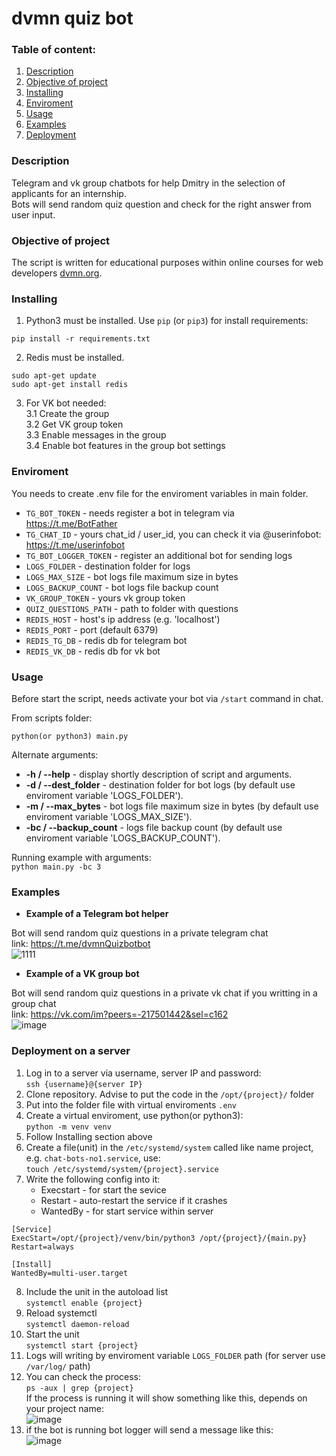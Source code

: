 # dvmn quiz bot

### Table of content:
1. [Description](#description)
2. [Objective of project](#objective-of-project)
3. [Installing](#installing)
4. [Enviroment](#enviroment)
5. [Usage](#usage)
6. [Examples](#examples)
7. [Deployment](#deployment-on-a-server)

### Description 

Telegram and vk group chatbots for help Dmitry in the selection of applicants for an internship.  
Bots will send random quiz question and check for the right answer from user input.  

### Objective of project

The script is written for educational purposes within online courses for web developers [dvmn.org](https://dvmn.org/).  

### Installing

1. Python3 must be installed. 
Use `pip` (or `pip3`) for install requirements:
```
pip install -r requirements.txt
```  
2. Redis must be installed.  
```
sudo apt-get update
sudo apt-get install redis
```  
3. For VK bot needed:  
3.1 Create the group  
3.2 Get VK group token  
3.3 Enable messages in the group  
3.4 Enable bot features in the group bot settings

### Enviroment

You needs to create .env file for the enviroment variables in main folder.

- `TG_BOT_TOKEN` - needs register a bot in telegram via https://t.me/BotFather
- `TG_CHAT_ID` - yours chat_id / user_id, you can check it via @userinfobot: https://t.me/userinfobot
- `TG_BOT_LOGGER_TOKEN` - register an additional bot for sending logs
- `LOGS_FOLDER` - destination folder for logs
- `LOGS_MAX_SIZE` - bot logs file maximum size in bytes
- `LOGS_BACKUP_COUNT` - bot logs file backup count
- `VK_GROUP_TOKEN` - yours vk group token
- `QUIZ_QUESTIONS_PATH` - path to folder with questions
- `REDIS_HOST` - host's ip address (e.g. 'localhost')
- `REDIS_PORT` - port (default 6379)
- `REDIS_TG_DB` - redis db for telegram bot
- `REDIS_VK_DB` - redis db for vk bot

### Usage
Before start the script, needs activate your bot via `/start` command in chat.

From scripts folder:
```
python(or python3) main.py
```
Alternate arguments:
- **-h / --help** - display shortly description of script and arguments. 
- **-d / --dest_folder** - destination folder for bot logs (by default use enviroment variable 'LOGS_FOLDER').
- **-m / --max_bytes** - bot logs file maximum size in bytes (by default use enviroment variable 'LOGS_MAX_SIZE').
- **-bc / --backup_count** - logs file backup count (by default use enviroment variable 'LOGS_BACKUP_COUNT').

Running example with arguments:  
`python main.py -bc 3`

### Examples  
* **Example of a Telegram bot helper**

Bot will send random quiz questions in a private telegram chat  
link: https://t.me/dvmnQuizbotbot  
![1111](https://github.com/SadRus/chat-bots-no4/assets/79669407/27c28e2a-8c0d-4ca8-a975-697d227aff87)

* **Example of a VK group bot**

Bot will send random quiz questions in a private vk chat if you writting in a group chat  
link: https://vk.com/im?peers=-217501442&sel=c162  
![image](https://github.com/SadRus/chat-bots-no4/assets/79669407/c7afdb3a-ad15-41b1-a926-4e8a40db6961)


### Deployment on a server

1. Log in to a server via username, server IP and password:  
`ssh {username}@{server IP}`
2. Clone repository. Advise to put the code in the `/opt/{project}/` folder
3. Put into the folder file with virtual enviroments `.env`
4. Create a virtual enviroment, use python(or python3):  
`python -m venv venv`
5. Follow Installing section above
6. Create a file(unit) in the `/etc/systemd/system` called like name project, e.g. `chat-bots-no1.service`, use:  
`touch /etc/systemd/system/{project}.service`
7. Write the following config into it:  
    * Execstart - for start the sevice
    * Restart - auto-restart the service if it crashes
    * WantedBy - for start service within server
```
[Service]  
ExecStart=/opt/{project}/venv/bin/python3 /opt/{project}/{main.py}
Restart=always

[Install]
WantedBy=multi-user.target
```  
8. Include the unit in the autoload list  
`systemctl enable {project}`
9. Reload systemctl  
`systemctl daemon-reload`
10. Start the unit  
`systemctl start {project}`
11. Logs will writing by enviroment variable `LOGS_FOLDER` path (for server use `/var/log/` path)
12. You can check the process:  
`ps -aux | grep {project}`  
If the process is running it will show something like this, depends on your project name:  
![image](https://user-images.githubusercontent.com/79669407/228650981-e6f8016a-40e6-4c4f-88ef-a3df6969d2fc.png)
13. if the bot is running bot logger will send a message like this:  
![image](https://user-images.githubusercontent.com/79669407/228651407-0473a366-5cab-4ac8-a346-8e8435ce402d.png)


